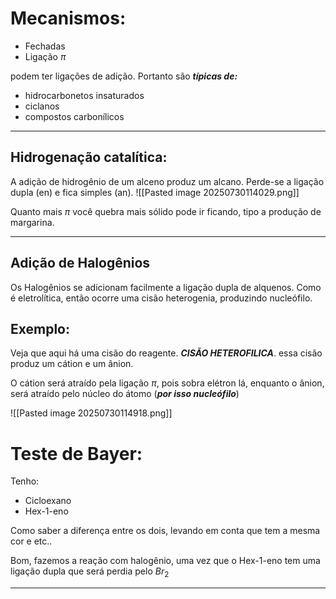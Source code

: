 # Mecanismos:

- Fechadas
- Ligação $\pi$

podem ter ligações de adição. Portanto são ***típicas de:***

- hidrocarbonetos insaturados
- ciclanos
- compostos carbonílicos

---

## Hidrogenação catalítica: 

A adição de hidrogênio de um alceno produz um alcano.  Perde-se a ligação dupla (en) e fica simples (an).
![[Pasted image 20250730114029.png]]

Quanto mais $\pi$ você quebra mais sólido pode ir ficando, tipo a produção de margarina.

---
## Adição de Halogênios

Os Halogênios se adicionam facilmente a ligação dupla de alquenos. Como é eletrolítica, então ocorre uma cisão heterogenia, produzindo nucleófilo. 

## Exemplo:

Veja que aqui há uma cisão do reagente. ***CISÃO HETEROFILICA***. essa cisão produz um cátion e um ânion. 

O cátion será atraído pela ligação $\pi$, pois sobra elétron lá, enquanto o ânion, será atraído pelo núcleo do átomo (***por isso nucleófilo***)

![[Pasted image 20250730114918.png]]

# Teste de Bayer: 

Tenho:
- Cicloexano
- Hex-1-eno

Como saber a diferença entre os dois, levando em conta que tem a mesma cor e etc..

Bom, fazemos a reação com halogênio, uma vez que o Hex-1-eno tem uma ligação dupla que será perdia pelo $Br_{2}$

---



